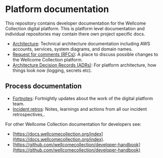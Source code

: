 # Platform documentation

This repository contains developer documentation for the Wellcome Collection digital platform. This is platform level documentation
and individual repositories may contain there own project specific docs.

* [Architecture](architecture): Technical architecture documentation including AWS accounts, services, system diagrams, and domain names.
* [Request for comments (RFCs)](rfcs): A place to discuss possible changes to the Wellcome Collection platform.
* [Architecture Decision Records (ADRs)](adr): For platform architecture, how things look now (logging, secrets etc).

## Process documentation

* [Fortnotes](fortnotes): Fortnightly updates about the work of the digital platform team.
* [Incident retros](incident_retros): Notes, learnings and actions from all our incident retrospectives,.

For other Wellcome Collection documentation for developers see:

* [https://docs.wellcomecollection.org/index](https://docs.wellcomecollection.org/index).
* [https://github.com/wellcomecollection/developer-handbook](https://github.com/wellcomecollection/developer-handbook)
